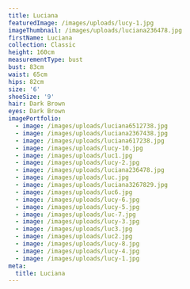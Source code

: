```yaml
---
title: Luciana
featuredImage: /images/uploads/lucy-1.jpg
imageThumbnail: /images/uploads/luciana236478.jpg
firstName: Luciana
collection: Classic
height: 160cm
measurementType: bust
bust: 83cm
waist: 65cm
hips: 82cm
size: '6'
shoeSize: '9'
hair: Dark Brown
eyes: Dark Brown
imagePortfolio:
  - image: /images/uploads/luciana6512738.jpg
  - image: /images/uploads/luciana2367438.jpg
  - image: /images/uploads/luciana617238.jpg
  - image: /images/uploads/lucy-10.jpg
  - image: /images/uploads/luc1.jpg
  - image: /images/uploads/lucy-2.jpg
  - image: /images/uploads/luciana236478.jpg
  - image: /images/uploads/luc.jpg
  - image: /images/uploads/luciana3267829.jpg
  - image: /images/uploads/luc6.jpg
  - image: /images/uploads/lucy-6.jpg
  - image: /images/uploads/lucy-5.jpg
  - image: /images/uploads/luc-7.jpg
  - image: /images/uploads/lucy-3.jpg
  - image: /images/uploads/luc3.jpg
  - image: /images/uploads/luc2.jpg
  - image: /images/uploads/lucy-8.jpg
  - image: /images/uploads/lucy-4.jpg
  - image: /images/uploads/lucy-1.jpg
meta:
  title: Luciana
---
```


